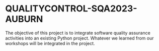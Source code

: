 # QUALITYCONTROL-SQA2023-AUBURN
The objective of this project is to integrate software quality assurance activities into an existing Python project. Whatever we learned from our workshops will be integrated in the project.
